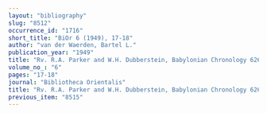 ```yaml
---
layout: "bibliography"
slug: "8512"
occurrence_id: "1716"
short_title: "BiOr 6 (1949), 17-18"
author: "van der Waerden, Bartel L."
publication_year: "1949"
title: "Rv. R.A. Parker and W.H. Dubberstein, Babylonian Chronology 626 B.C. - A.D. 45"
volume_no_: "6"
pages: "17-18"
journal: "Bibliotheca Orientalis"
title: "Rv. R.A. Parker and W.H. Dubberstein, Babylonian Chronology 626 B.C. - A.D. 45"
previous_item: "8515"
---
```

